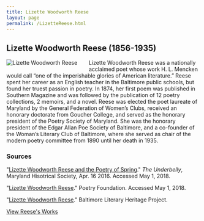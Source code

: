 ```yaml
---
title: Lizette Woodworth Reese
layout: page
permalink: /LizetteReese.html
---
```


## Lizette Woodworth Reese (1856-1935)
<div style="float: left;padding-right: 30px;padding-bottom: 15px;"><img src="https://wlcb.github.io/archive/assets/img/LizetteReese.jpg" alt="Lizette Woodworth Reese"></div>

Lizette Woodworth Reese was a nationally acclaimed poet whose work H. L. Mencken would call “one of the imperishable glories of American literature.” Reese spent her career as an English teacher in the Baltimore public schools, but found her truest passion in poetry. In 1874, her first poem was published in Southern Magazine and was followed by the publication of 12 poetry collections, 2 memoirs, and a novel. Reese was elected the poet laureate of Maryland by the General Federation of Women’s Clubs, received an honorary doctorate from Goucher College, and served as the honorary president of the Poetry Society of Maryland. She was the honorary president of the Edgar Allan Poe Society of Baltimore, and a co-founder of the Woman’s Literary Club of Baltimore, where she served as chair of the modern poetry committee from 1890 until her death in 1935.

### Sources

"[Lizette Woodworth Reese and the Poetry of Spring](http://www.mdhs.org/underbelly/2015/04/16/lizette-woodworth-reese-and-the-poetry-of-spring/)." *The Underbelly*, Maryland Hisotrical Society, Apr. 16 2016. Accessed May 1, 2018.

"[Lizette Woodworth Reese](https://www.poetryfoundation.org/poets/lizette-woodworth-reese)." Poetry Foundation. Accessed May 1, 2018. 

"[Lizette Woodworth Reese](http://baltimoreauthors.ubalt.edu/writers/lizettereese.htm)." Baltimore Literary Heritage Project.

[View Reese's Works](https://wlcb.github.io/archive/browse.html#lizette)
